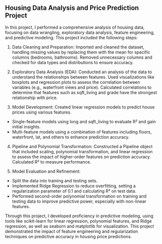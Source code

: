## Housing Data Analysis and Price Prediction Project

In this project, I performed a comprehensive analysis of housing data, focusing on data wrangling, exploratory data analysis, feature engineering, and predictive modeling. This project included the following steps:

1. Data Cleaning and Preparation: Imported and cleaned the dataset, handling missing values by replacing them with the mean for specific columns (bedrooms, bathrooms). Removed unnecessary columns and checked for data types and distributions to ensure accuracy.

2. Exploratory Data Analysis (EDA): Conducted an analysis of the data to understand the relationships between features. Used visualizations like boxplots and regression plots to assess the correlation between variables (e.g., waterfront views and price). Calculated correlations to determine that features such as sqft_living and grade have the strongest relationship with price.

3. Model Development: Created linear regression models to predict house prices using various features.

  * Single-feature models using long and sqft_living to evaluate R² and gain initial insights.
  * Multi-feature models using a combination of features including floors, waterfront, lat, and others to enhance prediction accuracy.

4. Pipeline and Polynomial Transformation: Constructed a Pipeline object that included scaling, polynomial transformation, and linear regression to assess the impact of higher-order features on prediction accuracy. Calculated R² to measure performance.

5. Model Evaluation and Refinement:

  * Split the data into training and testing sets.
  * Implemented Ridge Regression to reduce overfitting, setting a regularization parameter of 0.1 and calculating R² on test data.
  * Performed second-order polynomial transformation on training and testing data to improve predictive power, especially with non-linear features.

Through this project, I developed proficiency in predictive modeling, using tools like scikit-learn for linear regression, polynomial features, and Ridge regression, as well as seaborn and matplotlib for visualization. This project demonstrated the impact of feature engineering and regularization techniques on predictive accuracy in housing price predictions.
